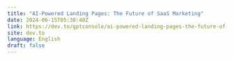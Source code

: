 ```yaml
---
title: "AI-Powered Landing Pages: The Future of SaaS Marketing"
date: 2024-06-15T05:38:48Z
link: https://dev.to/gptconsole/ai-powered-landing-pages-the-future-of-saas-marketing-46h?utm_medium=RSS&utm_source=news.12bit.vn
site: dev.to
language: English
draft: false
---
```

